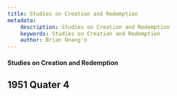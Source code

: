```yaml
---
title: Studies on Creation and Redemption
metadata:
    description: Studies on Creation and Redemption
    keywords: Studies on Creation and Redemption
    author: Brian Onang'o
---
```


#### Studies on Creation and Redemption

## 1951 Quater 4
